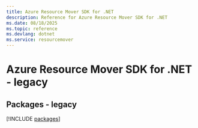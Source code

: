 ```yaml
---
title: Azure Resource Mover SDK for .NET
description: Reference for Azure Resource Mover SDK for .NET
ms.date: 08/18/2025
ms.topic: reference
ms.devlang: dotnet
ms.service: resourcemover
---
```

# Azure Resource Mover SDK for .NET - legacy
## Packages - legacy
[!INCLUDE [packages](resource-mover-index.md)]